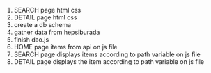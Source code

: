 1. SEARCH page html css
2. DETAIL page html css
3. create a db schema
4. gather data from hepsiburada
5. finish dao.js
6. HOME page items from api on js file
7. SEARCH page displays items according to path variable on js file
8. DETAIL page displays the item according to path variable on js file